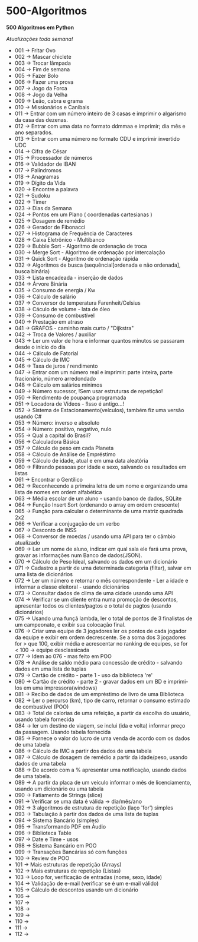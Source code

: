 # 500-Algoritmos
**500 Algoritmos em Python**

*Atualizações toda semana!*

- 001 -> Fritar Ovo
- 002 -> Mascar chiclete
- 003 -> Trocar lâmpada
- 004 -> Fim de semana
- 005 -> Fazer Bolo
- 006 -> Fazer uma prova
- 007 -> Jogo da Forca
- 008 -> Jogo da Velha
- 009 -> Leão, cabra e grama
- 010 -> Missionários e Canibais
- 011 -> Entrar com um número inteiro de 3 casas e imprimir o algarismo da casa das dezenas.
- 012 -> Entrar com uma data no formato ddmmaa e imprimir; dia mês e ano separados.
- 013 -> Entrar com uma número no formato CDU e imprimir invertido UDC
- 014 -> Cifra de César
- 015 -> Processador de números
- 016 -> Validador de IBAN
- 017 -> Palíndromos
- 018 -> Anagramas
- 019 -> Dígito da Vida
- 020 -> Encontre a palavra
- 021 -> Sudoku
- 022 -> Timer
- 023 -> Dias da Semana
- 024 -> Pontos em um Plano ( coordenadas cartesianas )
- 025 -> Dosagem de remédio
- 026 -> Gerador de Fibonacci
- 027 -> Histograma de Frequência de Caracteres
- 028 -> Caixa Eletrônico - Multibanco
- 029 -> Bubble Sort - Algoritmo de ordenação de troca
- 030 -> Merge Sort - Algoritmo de ordenação por intercalação 
- 031 -> Quick Sort - Algoritmo de ordenação rápida
- 032 -> Algoritmos de busca (sequêncial[ordenada e não ordenada], busca binária)
- 033 -> Lista encadeada - inserção de dados
- 034 -> Árvore Binária
- 035 -> Consumo de energia / Kw
- 036 -> Cálculo de salário
- 037 -> Conversor de temperatura Farenheit/Celsius
- 038 -> Cáculo de volume - lata de óleo
- 039 -> Consumo de combustível 
- 040 -> Prestação em atraso
- 041 -> GRAFOS - caminho mais curto / "Dijkstra"
- 042 -> Troca de Valores / auxiliar
- 043 -> Ler um valor de hora e informar quantos minutos se passaram desde o início do dia
- 044 -> Cálculo de Fatorial
- 045 -> Cálculo de IMC
- 046 -> Taxa de juros / rendimento
- 047 -> Entrar com um número real e imprimir: parte inteira, parte fracionário, número arredondado
- 048 -> Cálculo em salários mínimos
- 049 -> Número sucessor, !Sem usar estruturas de repetição!
- 050 -> Rendimento de poupança programada
- 051 -> Locadora de Vídeos - !Isso é antigo...!
- 052 -> Sistema de Estacionamento(veículos), também fiz uma versão usando C#
- 053 -> Número: inverso e absoluto
- 054 -> Número: positivo, negativo, nulo
- 055 -> Qual a capital do Brasil?
- 056 -> Calculadora Básica
- 057 -> Cálculo de peso em cada Planeta
- 058 -> Cálculo de Análise de Empréstimo
- 059 -> Cálculo de idade, atual e em uma data aleatória
- 060 -> Filtrando pessoas por idade e sexo, salvando os resultados em listas
- 061 -> Encontrar o Gentílico
- 062 -> Reconhecendo a primeira letra de um nome e organizando uma lista de nomes em ordem alfabética
- 063 -> Média escolar de um aluno - usando banco de dados, SQLite
- 064 -> Função Insert Sort (ordenando o array em ordem crescente)
- 065 -> Função para calcular o determinante de uma matriz quadrada 2x2
- 066 -> Verificar a conjugação de um verbo
- 067 -> Desconto de INSS
- 068 -> Conversor de moedas / usando uma API para ter o câmbio atualizado
- 069 -> Ler um nome de aluno, indicar em qual sala ele fará uma prova, gravar as informações num Banco de dados(JSON).
- 070 -> Cálculo de Peso Ideal, salvando os dados em um dicionário
- 071 -> Cadastro a partir de uma determinada categoria (filtar), salvar em uma lista de dicionários
- 072 -> Ler um número e retornar o mês correspondente - Ler a idade e informar a classe eleitoral - usando dicionários
- 073 -> Consultar dados de clima de uma cidade usando uma API 
- 074 -> Verificar se um cliente entra numa promoção de descontos, apresentar todos os clientes/pagtos e o total de pagtos (usando dicionários)
- 075 -> Usando uma funçã lambda, ler o total de pontos de 3 finalistas de um campeonato, e exibir sua colocação final.
- 076 -> Criar uma equipe de 3 jogadores ler os pontos de cada jogador da equipe e exibir em ordem decrescente.
         Se a soma dos 3 jogadores for > que 100, exibir média e acrescentar no ranking de equipes, se for < 100 -> equipe desclassicada
- 077 -> Idem ao 076 - mas feito em POO
- 078 -> Análise de saldo médio para concessão de crédito - salvando dados em uma lista de tuplas
- 079 -> Cartão de crédito - parte 1 - uso da biblioteca 're'
- 080 -> Cartão de crédito - parte 2 - gravar dados em um BD e imprimi-los em uma impressora(windows)
- 081 -> Recibo de dados de um empréstimo de livro de uma Biblioteca
- 082 -> Ler o percurso (km), tipo de carro, retornar o consumo estimado de combustível (POO)
- 083 -> Total de calorias de uma refeição, a partir da escolha do usuário, usando tabela fornecida
- 084 -> ler um destino de viagem, se inclui (ida e volta) informar preço da passagem. Usando tabela fornecida
- 085 -> Fornece o valor do lucro de uma venda de acordo com os dados de uma tabela
- 086 -> Cálculo de IMC a partir dos dados de uma tabela 
- 087 -> Cálculo de dosagem de remédio a partir da idade/peso, usando dados de uma tabela
- 088 -> De acordo com a % apresentar uma notificação, usando dados de uma tabela.
- 089 -> A partir da placa de um veículo informar o mês de licenciamento, usando um dicionário ou uma tabela
- 090 -> Fatiamento de Strings (slice)
- 091 -> Verificar se uma data é válida -> dia/mês/ano 
- 092 -> 3 algoritmos de estrutura de repetição (laço 'for') simples
- 093 -> Tabulação à partir dos dados de uma lista de tuplas
- 094 -> Sistema Bancário (simples)
- 095 -> Transformando PDF em Áudio
- 096 -> Biblioteca Table
- 097 -> Date e Time - usos
- 098 -> Sistema Bancário em POO
- 099 -> Transações Bancárias só com funções
- 100 -> Review de POO
- 101 -> Mais estruturas de repetição (Arrays)
- 102 -> Mais estruturas de repetição (Listas)
- 103 -> Loop for, verificação de entradas (nome, sexo, idade)
- 104 -> Validação de e-mail (verificar se é um e-mail válido)
- 105 -> Cálculo de descontos usando um dicionário
- 106 ->
- 107 ->
- 108 ->
- 109 ->
- 110 ->
- 111 ->
- 112 ->
